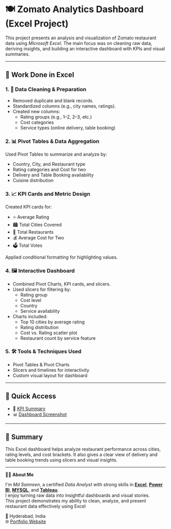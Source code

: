# 🍽 Zomato Analytics Dashboard (Excel Project)

This project presents an analysis and visualization of Zomato restaurant data using *Microsoft Excel*. The main focus was on cleaning raw data, deriving insights, and building an interactive dashboard with KPIs and visual summaries.

---

## 🧠 Work Done in Excel

### 1. 🧹 Data Cleaning & Preparation
- Removed duplicate and blank records.
- Standardized columns (e.g., city names, ratings).
- Created new columns:
  - Rating groups (e.g., 1–2, 2–3, etc.)
  - Cost categories
  - Service types (online delivery, table booking)

### 2. 📊 Pivot Tables & Data Aggregation
Used Pivot Tables to summarize and analyze by:
- Country, City, and Restaurant type
- Rating categories and Cost for two
- Delivery and Table Booking availability
- Cuisine distribution

### 3. 📈 KPI Cards and Metric Design
Created KPI cards for:
- ⭐ Average Rating
- 🏙 Total Cities Covered
- 🍴 Total Restaurants
- 💰 Average Cost for Two
- 🗳 Total Votes

Applied conditional formatting for highlighting values.

### 4. 🖼 Interactive Dashboard
- Combined Pivot Charts, KPI cards, and slicers.
- Used slicers for filtering by:
  - Rating group
  - Cost level
  - Country
  - Service availability
- Charts included:
  - Top 10 cities by average rating
  - Rating distribution
  - Cost vs. Rating scatter plot
  - Restaurant count by service feature

### 5. 🛠 Tools & Techniques Used
- Pivot Tables & Pivot Charts
- Slicers and timelines for interactivity
- Custom visual layout for dashboard

---

## 🔗 Quick Access

- 📄 [KPI Summary](https://github.com/mdsamreen414/Excel/blob/main/Zomato%20Analytics/KPIS%20Summary.md)  
- 📊 [Dashboard Screenshot](https://github.com/mdsamreen414/Excel/blob/main/Zomato%20Analytics/Screenshot%202025-07-22%20200003.png)
---

## 📌 Summary

This Excel dashboard helps analyze restaurant performance across cities, rating levels, and cost brackets. It also gives a clear view of delivery and table booking trends using slicers and visual insights.

----
🙋‍♀️ **About Me**

I'm *Md Samreen*, a certified *Data Analyst* with strong skills in [**Excel**](https://github.com/mdsamreen414/Excel), [**Power BI**](https://github.com/mdsamreen414/Power-BI), [**MYSQL**](https://github.com/mdsamreen414/MYSQL), and [**Tableau**](https://github.com/mdsamreen414/Tableau).  
I enjoy turning raw data into insightful dashboards and visual stories.  
This project demonstrates my ability to clean, analyze, and present restaurant data effectively using Excel

📍 Hyderabad, India    
🌐 [Portfolio Website](https://samreenmd414.carrd.co/)
